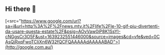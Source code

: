 ## Hi there 👋

[<src="https://www.google.com/url?sa=i&url=http%3A%2F%2Fnews.mtv.it%2Flife%2Fle-10-gif-piu-divertenti-da-usare-questa-estate%2F&psig=AOvVaw0iP8K1SsYI-cNGgsCr3O5F&ust=1639232551446000&source=images&cd=vfe&ved=0CAsQjRxqFwoTCIiXn6W32fQCFQAAAAAdAAAAABAD">](http://google.com.au/)

<!--
**NicoCrucco/NicoCrucco** is a ✨ _special_ ✨ repository because its `README.md` (this file) appears on your GitHub profile.

Here are some ideas to get you started:

- 🔭 I’m currently working on ...
- 🌱 I’m currently learning ...
- 👯 I’m looking to collaborate on ...
- 🤔 I’m looking for help with ...
- 💬 Ask me about ...
- 📫 How to reach me: ...
- 😄 Pronouns: ...
- ⚡ Fun fact: ...
-->
